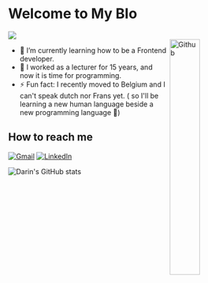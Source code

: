 # Welcome to My BIo

<div align="left"><img src="https://readme-typing-svg.herokuapp.com?color=F7D03F&size=30&center=true&vCenter=true&width=500&lines=Hello+%F0%9F%91%8B+;I'm+Darin+Hamouda+;">
</div>
<img width="35%" align="right" alt="Github" src="https://user-images.githubusercontent.com/43448397/124969037-846c4800-e026-11eb-8575-b97c497480ec.jpg" />

- 🌱 I’m currently learning how to be a Frontend developer.
- 🔭 I worked as a lecturer for 15 years, and now it is time for programming.
- ⚡ Fun fact: I recently moved to Belgium and I can't speak dutch nor Frans yet. ( so I'll be learning a new human language beside a new programming language :metal:)

## How to reach me

<div align="left">
<a href="mailto:darin.m.hamouda@gmail.com"><img alt="Gmail" src="https://img.shields.io/badge/Gmail-D14836?style=for-the-badge&logo=gmail&logoColor=white" /></a>
<a href="https://www.linkedin.com/in/darin-hamouda-89574b15//"><img alt="LinkedIn" src="https://img.shields.io/badge/linkedin-%230077B5.svg?style=for-the-badge&logo=linkedin&logoColor=white"/></a>
 </div>
  
![Darin's GitHub stats](https://github-readme-stats.vercel.app/api?username=Darin-Hamouda&show_icons=true&theme=gruvbox)
